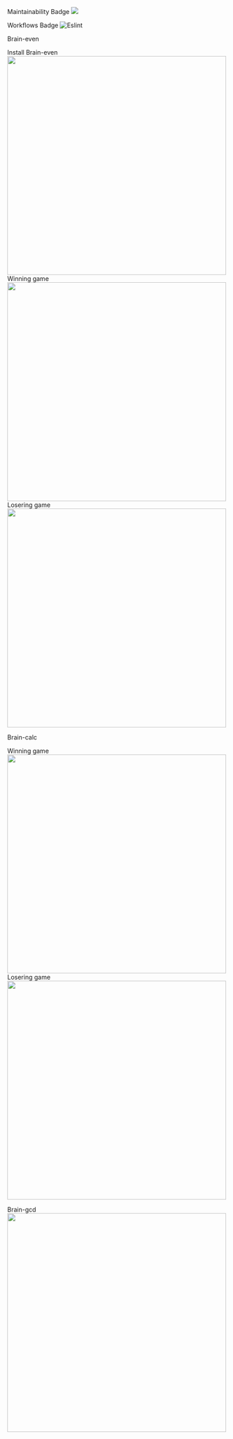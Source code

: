 Maintainability Badge
<a href="https://codeclimate.com/github/codeclimate/codeclimate/maintainability"><img src="https://api.codeclimate.com/v1/badges/a99a88d28ad37a79dbf6/maintainability" /></a>

Workflows Badge
![Eslint](https://github.com/AnryZZ/frontend-project-lvl1/workflows/auto-eslint/badge.svg)

Brain-even

Install Brain-even
<br>
<a href="https://asciinema.org/a/5kXsowpJ2f5NtiuNcMIbU6NSo"><img src="https://asciinema.org/a/5kXsowpJ2f5NtiuNcMIbU6NSo.png" width="500"/></a> 
<br>
Winning game
<br>
<a href="https://asciinema.org/a/Jy24cZUMUVUfU1xnhaALM4GIN"><img src="https://asciinema.org/a/Jy24cZUMUVUfU1xnhaALM4GIN.png" width="500"/></a>
<br>
Losering game
<br>
<a href="https://asciinema.org/a/DymoKdGX0g8UuFeNlGnQBle7m"><img src="https://asciinema.org/a/DymoKdGX0g8UuFeNlGnQBle7m.png" width="500"/></a>
<br>

Brain-calc

Winning game
<br>
<a href="https://asciinema.org/a/r8F93Yr9djx9pE7wnMXJYrrTN"><img src="https://asciinema.org/a/r8F93Yr9djx9pE7wnMXJYrrTN.png" width="500"/></a>
<br>
Losering game
<br>
<a href="https://asciinema.org/a/Dupxg3XxNw6CrORlKf6rdAMdQ"><img src="https://asciinema.org/a/Dupxg3XxNw6CrORlKf6rdAMdQ.png" width="500"/></a>
<br>

Brain-gcd
<br>
<a href="https://asciinema.org/a/BsmiPfFCM5wacKjAMQg9dNOpA"><img src="https://asciinema.org/a/BsmiPfFCM5wacKjAMQg9dNOpA.png" width="500"/></a>
<br>
